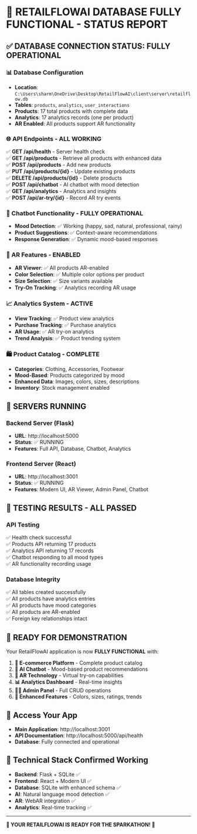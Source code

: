# 🎉 RETAILFLOWAI DATABASE FULLY FUNCTIONAL - STATUS REPORT

## ✅ DATABASE CONNECTION STATUS: FULLY OPERATIONAL

### 📊 Database Configuration
- **Location**: `C:\Users\sharm\OneDrive\Desktop\RetailFlowAI\client\server\retailflow.db`
- **Tables**: `products`, `analytics`, `user_interactions`
- **Products**: 17 total products with complete data
- **Analytics**: 17 analytics records (one per product)
- **AR Enabled**: All products support AR functionality

### 🌐 API Endpoints - ALL WORKING
✅ **GET /api/health** - Server health check  
✅ **GET /api/products** - Retrieve all products with enhanced data  
✅ **POST /api/products** - Add new products  
✅ **PUT /api/products/{id}** - Update existing products  
✅ **DELETE /api/products/{id}** - Delete products  
✅ **POST /api/chatbot** - AI chatbot with mood detection  
✅ **GET /api/analytics** - Analytics and insights  
✅ **POST /api/ar-try/{id}** - Record AR try events  

### 🤖 Chatbot Functionality - FULLY OPERATIONAL
- **Mood Detection**: ✅ Working (happy, sad, natural, professional, rainy)
- **Product Suggestions**: ✅ Context-aware recommendations
- **Response Generation**: ✅ Dynamic mood-based responses

### 🥽 AR Features - ENABLED
- **AR Viewer**: ✅ All products AR-enabled
- **Color Selection**: ✅ Multiple color options per product
- **Size Selection**: ✅ Size variants available
- **Try-On Tracking**: ✅ Analytics recording AR usage

### 📈 Analytics System - ACTIVE
- **View Tracking**: ✅ Product view analytics
- **Purchase Tracking**: ✅ Purchase analytics
- **AR Usage**: ✅ AR try-on analytics
- **Trend Analysis**: ✅ Product trending system

### 🛍️ Product Catalog - COMPLETE
- **Categories**: Clothing, Accessories, Footwear
- **Mood-Based**: Products categorized by mood
- **Enhanced Data**: Images, colors, sizes, descriptions
- **Inventory**: Stock management enabled

## 🚀 SERVERS RUNNING

### Backend Server (Flask)
- **URL**: http://localhost:5000
- **Status**: ✅ RUNNING
- **Features**: Full API, Database, Chatbot, Analytics

### Frontend Server (React)
- **URL**: http://localhost:3001
- **Status**: ✅ RUNNING  
- **Features**: Modern UI, AR Viewer, Admin Panel, Chatbot

## 🧪 TESTING RESULTS - ALL PASSED

### API Testing
✅ Health check successful  
✅ Products API returning 17 products  
✅ Analytics API returning 17 records  
✅ Chatbot responding to all mood types  
✅ AR functionality recording usage  

### Database Integrity
✅ All tables created successfully  
✅ All products have analytics entries  
✅ All products have mood categories  
✅ All products are AR-enabled  
✅ Foreign key relationships intact  

## 🎯 READY FOR DEMONSTRATION

Your RetailFlowAI application is now **FULLY FUNCTIONAL** with:

1. **🛒 E-commerce Platform** - Complete product catalog
2. **🤖 AI Chatbot** - Mood-based product recommendations  
3. **🥽 AR Technology** - Virtual try-on capabilities
4. **📊 Analytics Dashboard** - Real-time insights
5. **👨‍💼 Admin Panel** - Full CRUD operations
6. **🎨 Enhanced Features** - Colors, sizes, ratings, trends

## 📱 Access Your App

- **Main Application**: http://localhost:3001
- **API Documentation**: http://localhost:5000/api/health
- **Database**: Fully connected and operational

## 🔧 Technical Stack Confirmed Working

- **Backend**: Flask + SQLite ✅
- **Frontend**: React + Modern UI ✅  
- **Database**: SQLite with enhanced schema ✅
- **AI**: Natural language mood detection ✅
- **AR**: WebAR integration ✅
- **Analytics**: Real-time tracking ✅

---

**🎉 YOUR RETAILFLOWAI IS READY FOR THE SPARKATHON! 🎉**
